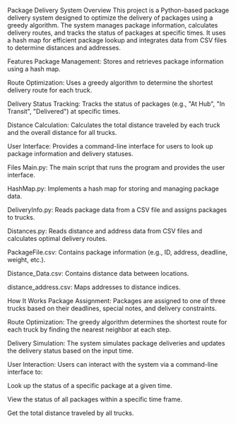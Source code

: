 Package Delivery System
Overview
This project is a Python-based package delivery system designed to optimize the delivery of packages using a greedy algorithm. The system manages package information, calculates delivery routes, and tracks the status of packages at specific times. It uses a hash map for efficient package lookup and integrates data from CSV files to determine distances and addresses.

Features
Package Management: Stores and retrieves package information using a hash map.

Route Optimization: Uses a greedy algorithm to determine the shortest delivery route for each truck.

Delivery Status Tracking: Tracks the status of packages (e.g., "At Hub", "In Transit", "Delivered") at specific times.

Distance Calculation: Calculates the total distance traveled by each truck and the overall distance for all trucks.

User Interface: Provides a command-line interface for users to look up package information and delivery statuses.

Files
Main.py: The main script that runs the program and provides the user interface.

HashMap.py: Implements a hash map for storing and managing package data.

DeliveryInfo.py: Reads package data from a CSV file and assigns packages to trucks.

Distances.py: Reads distance and address data from CSV files and calculates optimal delivery routes.

PackageFile.csv: Contains package information (e.g., ID, address, deadline, weight, etc.).

Distance_Data.csv: Contains distance data between locations.

distance_address.csv: Maps addresses to distance indices.

How It Works
Package Assignment: Packages are assigned to one of three trucks based on their deadlines, special notes, and delivery constraints.

Route Optimization: The greedy algorithm determines the shortest route for each truck by finding the nearest neighbor at each step.

Delivery Simulation: The system simulates package deliveries and updates the delivery status based on the input time.

User Interaction: Users can interact with the system via a command-line interface to:

Look up the status of a specific package at a given time.

View the status of all packages within a specific time frame.

Get the total distance traveled by all trucks.
